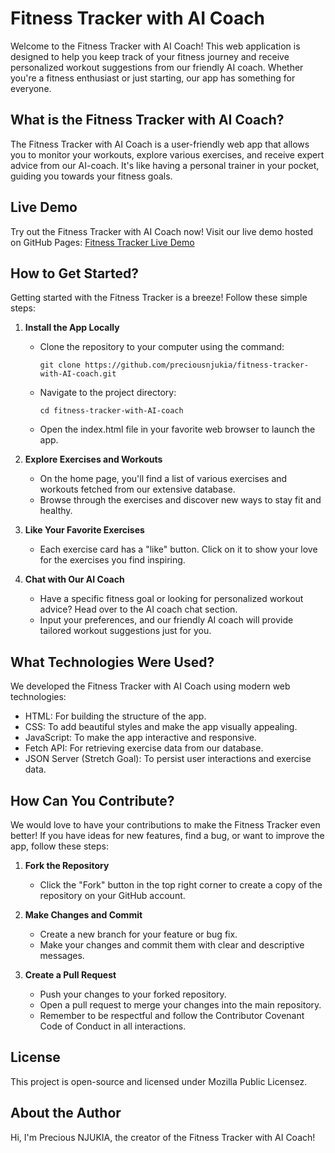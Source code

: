 # Fitness Tracker with AI Coach

Welcome to the Fitness Tracker with AI Coach! This web application is designed to help you keep track of your fitness journey and receive personalized workout suggestions from our friendly AI coach. Whether you're a fitness enthusiast or just starting, our app has something for everyone.

## What is the Fitness Tracker with AI Coach?

The Fitness Tracker with AI Coach is a user-friendly web app that allows you to monitor your workouts, explore various exercises, and receive expert advice from our AI-coach. It's like having a personal trainer in your pocket, guiding you towards your fitness goals.

## Live Demo

Try out the Fitness Tracker with AI Coach now! Visit our live demo hosted on GitHub Pages: [Fitness Tracker Live Demo](https://preciousnjukia.github.io/fitness-tracker-with-AI-coach/)

## How to Get Started?

Getting started with the Fitness Tracker is a breeze! Follow these simple steps:

1. **Install the App Locally**
   - Clone the repository to your computer using the command:
     ```
     git clone https://github.com/preciousnjukia/fitness-tracker-with-AI-coach.git
     ```
   - Navigate to the project directory:
     ```
     cd fitness-tracker-with-AI-coach
     ```
   - Open the index.html file in your favorite web browser to launch the app.

2. **Explore Exercises and Workouts**
   - On the home page, you'll find a list of various exercises and workouts fetched from our extensive database.
   - Browse through the exercises and discover new ways to stay fit and healthy.

3. **Like Your Favorite Exercises**
   - Each exercise card has a "like" button. Click on it to show your love for the exercises you find inspiring.

4. **Chat with Our AI Coach**
   - Have a specific fitness goal or looking for personalized workout advice? Head over to the AI coach chat section.
   - Input your preferences, and our friendly AI coach will provide tailored workout suggestions just for you.

## What Technologies Were Used?

We developed the Fitness Tracker with AI Coach using modern web technologies:

- HTML: For building the structure of the app.
- CSS: To add beautiful styles and make the app visually appealing.
- JavaScript: To make the app interactive and responsive.
- Fetch API: For retrieving exercise data from our database.
- JSON Server (Stretch Goal): To persist user interactions and exercise data.

## How Can You Contribute?

We would love to have your contributions to make the Fitness Tracker even better! If you have ideas for new features, find a bug, or want to improve the app, follow these steps:

1. **Fork the Repository**
   - Click the "Fork" button in the top right corner to create a copy of the repository on your GitHub account.

2. **Make Changes and Commit**
   - Create a new branch for your feature or bug fix.
   - Make your changes and commit them with clear and descriptive messages.

3. **Create a Pull Request**
   - Push your changes to your forked repository.
   - Open a pull request to merge your changes into the main repository.
   - Remember to be respectful and follow the Contributor Covenant Code of Conduct in all interactions.

## License

This project is open-source and licensed under Mozilla Public Licensez.

## About the Author

Hi, I'm Precious NJUKIA, the creator of the Fitness Tracker with AI Coach! 

